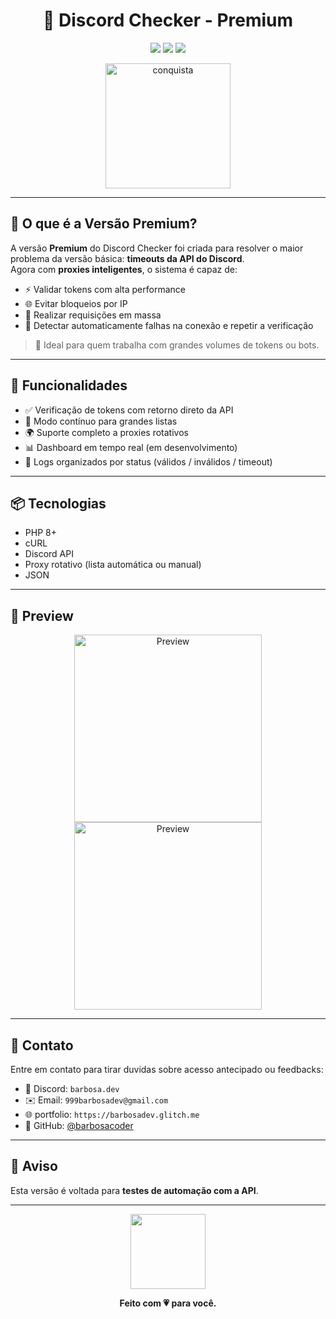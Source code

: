 <h1 align="center">🚀 Discord Checker - Premium</h1>

<p align="center">
  <img src="https://img.shields.io/badge/status-em%20desenvolvimento-blue?style=for-the-badge&logo=php" />
  <img src="https://img.shields.io/badge/API-Proxies%20Ativos-green?style=for-the-badge&logo=cloudflare" />
  <img src="https://komarev.com/ghpvc/?username=barbosacoder&style=for-the-badge&color=blueviolet&label=Visualiza%C3%A7%C3%B5es" />
</p>

<p align="center">
  <img src="https://static.wikia.nocookie.net/liga-da-zueira-oficial/images/1/19/Conquista.png/revision/latest?cb=20250215155454&path-prefix=pt-br" height="200" alt="conquista">
</p>

---

## 💎 O que é a Versão Premium?

A versão **Premium** do Discord Checker foi criada para resolver o maior problema da versão básica: **timeouts da API do Discord**.  
Agora com **proxies inteligentes**, o sistema é capaz de:
- ⚡ Validar tokens com alta performance
- 🌐 Evitar bloqueios por IP
- 🔁 Realizar requisições em massa
- 🧠 Detectar automaticamente falhas na conexão e repetir a verificação

> 🔐 Ideal para quem trabalha com grandes volumes de tokens ou bots.

---

## 🧠 Funcionalidades

- ✅ Verificação de tokens com retorno direto da API
- 🔁 Modo contínuo para grandes listas
- 🌍 Suporte completo a proxies rotativos
- 📊 Dashboard em tempo real (em desenvolvimento)
- 📁 Logs organizados por status (válidos / inválidos / timeout)

---

## 📦 Tecnologias

- PHP 8+
- cURL
- Discord API
- Proxy rotativo (lista automática ou manual)
- JSON

---

## 📸 Preview

<p align="center">
  <img src="https://media.discordapp.net/attachments/1370135194702446740/1377703686410862673/image.png?ex=683d39cb&is=683be84b&hm=8dbe7e16b3af4d4008ab41745cd42ebc456f58b5e3ccffbdf01f62d4524b6dd8&=&format=webp&quality=lossless&width=967&height=544" alt="Preview" height="300" />
  <br>
  <img src="https://media.discordapp.net/attachments/1370135194702446740/1377702310561714319/image.png?ex=683de143&is=683c8fc3&hm=85cc791ba43729721d40c93eeaa09fb8b36bcaf3f75ed4784b008f446eb6dd2a&=&format=webp&quality=lossless&width=967&height=544" alt="Preview" height="300" />
</p>

---

## 💬 Contato

Entre em contato para tirar duvidas sobre acesso antecipado ou feedbacks:

- 💬 Discord: `barbosa.dev`
- ✉️ Email: `999barbosadev@gmail.com`
- 🌐 portfolio: `https://barbosadev.glitch.me`
- 🐙 GitHub: [@barbosacoder](https://github.com/barbosacoder)

---

## 📌 Aviso

Esta versão é voltada para **testes de automação com a API**.  

---

<p align="center">
  <img src="https://img1.picmix.com/output/stamp/normal/6/4/4/8/1968446_85957.gif" height="120" />
</p>

<p align="center"><b>Feito com 💗 para você.</b></p>
